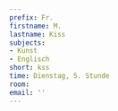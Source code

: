 ```yaml
---
prefix: Fr.
firstname: M.
lastname: Kiss
subjects:
- Kunst
- Englisch
short: kss
time: Dienstag, 5. Stunde
room:
email: ''
---
```

